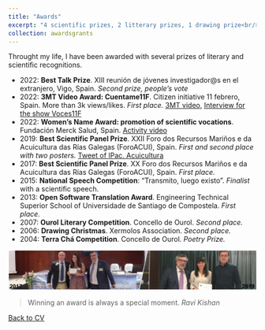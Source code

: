 ```yaml
---
title: "Awards"
excerpt: "4 scientific prizes, 2 litterary prizes, 1 drawing prize<br/><img src='/images/Tira_FotosPremios_AliciaLBruzos.png'>"
collection: awardsgrants
---
```


Throught my life, I have been awarded with several prizes of literary and scientific recognitions.
* 2022: **Best Talk Prize**. XIII reunión de jóvenes investigador@s en el extranjero, Vigo, Spain. _Second prize, people’s vote_  
* 2022: **3MT Video Award: Cuentame11F**. Citizen initiative 11 febrero, Spain. More than 3k views/likes. _First place._ [3MT video](https://www.youtube.com/watch?v=2TYl6BZ-_SA), [Interview for the show Voces11F](https://www.youtube.com/watch?v=VSCPKnIMPbw&t=1s)
* 2022: **Women’s Name Award: promotion of scientific vocations**. Fundación Merck Salud, Spain. [Activity video](https://www.youtube.com/watch?v=T8S1t034ZgM)
* 2019: **Best Scientific Panel Prize**. XXII Foro dos Recursos Mariños e da Acuicultura das Rías Galegas (ForoACUI), Spain. _First and second place with two posters._ [Tweet of IPac. Acuicultura](https://twitter.com/IPacuicultura/status/1182639436607184899)
* 2017: **Best Scientific Panel Prize**. XX Foro dos Recursos Mariños e da Acuicultura das Rías Galegas (ForoACUI), Spain. _First place._
* 2015: **National Speech Competition**: “Transmito, luego existo”. _Finalist_ with a scientific speech.
* 2013: **Open Software Translation Award**. Engineering Technical Superior School of Universidade de Santiago de Compostela. _First place._
* 2007: **Ourol Literary Competition**. Concello de Ourol. _Second place._
* 2006: **Drawing Christmas**. Xermolos Association. _Second place._
* 2004: **Terra Chá Competition**. Concello de Ourol. _Poetry Prize._

<img src='/images/Tira_FotosPremios_AliciaLBruzos.png'>  

> Winning an award is always a special moment.
> _Ravi Kishan_

[Back to CV](https://albruzos.github.io/cv/)
